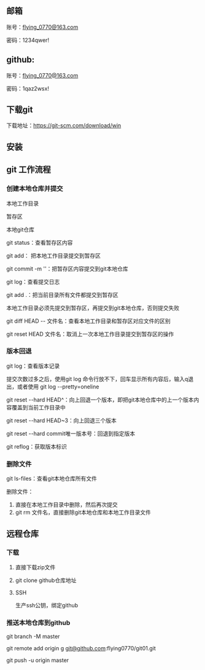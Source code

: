 ## 邮箱

账号：flying_0770@163.com

密码：1234qwer!

## github:

账号：flying_0770@163.com

密码：1qaz2wsx!

## 下载git

下载地址：https://git-scm.com/download/win

## 安装



## git 工作流程

### 创建本地仓库并提交

本地工作目录

暂存区

本地git仓库

git status：查看暂存区内容

git add： 把本地工作目录提交到暂存区

git commit -m ''：把暂存区内容提交到git本地仓库

git log：查看提交日志

git add .：把当前目录所有文件都提交到暂存区

本地工作目录必须先提交到暂存区，再提交到git本地仓库，否则提交失败

git diff HEAD -- 文件名：查看本地工作目录和暂存区对应文件的区别

git reset HEAD 文件名：取消上一次本地工作目录提交到暂存区的操作

### 版本回退

git log：查看版本记录

提交次数过多之后，使用git log 命令行放不下，回车显示所有内容后，输入q退出，或者使用 git log --pretty=oneline

git reset --hard HEAD^：向上回退一个版本，即把git本地仓库中的上一个版本内容覆盖到当前工作目录中

git reset --hard HEAD~3：向上回退三个版本

git reset --hard commit唯一版本号：回退到指定版本

git reflog：获取版本标识

### 删除文件

git ls-files：查看git本地仓库所有文件

删除文件：

1. 直接在本地工作目录中删除，然后再次提交
2. git rm 文件名，直接删除git本地仓库和本地工作目录文件

## 远程仓库

### 下载

1. 直接下载zip文件

2. git clone github仓库地址

3. SSH

   生产ssh公钥，绑定github

### 推送本地仓库到github

git branch -M master

git remote add origin g git@github.com:flying0770/git01.git

git push -u origin master